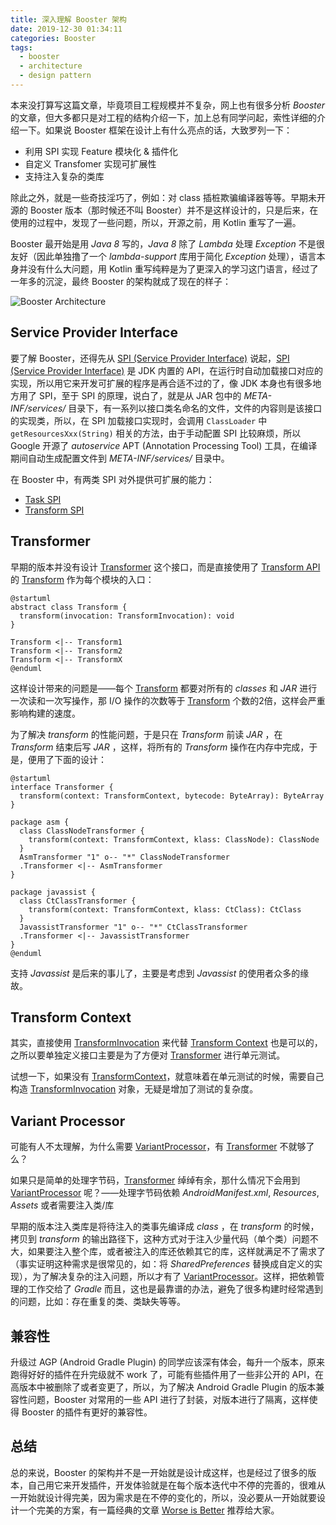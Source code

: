 ```yaml
---
title: 深入理解 Booster 架构
date: 2019-12-30 01:34:11
categories: Booster
tags:
  - booster
  - architecture
  - design pattern
---
```


本来没打算写这篇文章，毕竟项目工程规模并不复杂，网上也有很多分析 *Booster* 的文章，但大多都只是对工程的结构介绍一下，加上总有同学问起，索性详细的介绍一下。如果说 Booster 框架在设计上有什么亮点的话，大致罗列一下：

- 利用 SPI 实现 Feature 模块化 & 插件化
- 自定义 Transfomer 实现可扩展性
- 支持注入复杂的类库

除此之外，就是一些奇技淫巧了，例如：对 class 插桩欺骗编译器等等。早期未开源的 Booster 版本（那时候还不叫 Booster）并不是这样设计的，只是后来，在使用的过程中，发现了一些问题，所以，开源之前，用 Kotlin 重写了一遍。

Booster 最开始是用 *Java 8* 写的，*Java 8* 除了 *Lambda* 处理 *Exception* 不是很友好（因此单独撸了一个 *lambda-support* 库用于简化 *Exception* 处理），语言本身并没有什么大问题，用 Kotlin 重写纯粹是为了更深入的学习这门语言，经过了一年多的沉淀，最终 Booster 的架构就成了现在的样子：

![Booster Architecture](https://github.com/didi/booster/blob/master/assets/booster-architecture.png?raw=true)

## Service Provider Interface

要了解 Booster，还得先从 [SPI (Service Provider Interface)](https://docs.oracle.com/javase/tutorial/ext/basics/spi.html) 说起，[SPI (Service Provider Interface)](https://docs.oracle.com/javase/tutorial/ext/basics/spi.html) 是 JDK 内置的 API，在运行时自动加载接口对应的实现，所以用它来开发可扩展的程序是再合适不过的了，像 JDK 本身也有很多地方用了 SPI，至于 SPI 的原理，说白了，就是从 JAR 包中的 *META-INF/services/* 目录下，有一系列以接口类名命名的文件，文件的内容则是该接口的实现类，所以，在 SPI 加载接口实现时，会调用 `ClassLoader` 中 `getResourcesXxx(String)` 相关的方法，由于手动配置 SPI 比较麻烦，所以 Google 开源了 *autoservice* APT (Annotation Processing Tool) 工具，在编译期间自动生成配置文件到 *META-INF/services/* 目录中。

在 Booster 中，有两类 SPI 对外提供可扩展的能力：

- [Task SPI](https://github.com/didi/booster/blob/master/booster-task-spi)
- [Transform SPI](https://github.com/didi/booster/blob/master/booster-transform-spi)

## Transformer

早期的版本并没有设计 [Transformer](https://github.com/didi/booster/blob/master/booster-transform-spi/src/main/kotlin/com/didiglobal/booster/transform/Transformer.kt) 这个接口，而是直接使用了 [Transform API](http://tools.android.com/tech-docs/new-build-system/transform-api) 的 [Transform](http://google.github.io/android-gradle-dsl/javadoc/current/com/android/build/api/transform/Transform.html) 作为每个模块的入口：


```plantuml
@startuml
abstract class Transform {
  transform(invocation: TransformInvocation): void
}

Transform <|-- Transform1
Transform <|-- Transform2
Transform <|-- TransformX
@enduml
```

这样设计带来的问题是——每个 [Transform](http://google.github.io/android-gradle-dsl/javadoc/current/com/android/build/api/transform/Transform.html) 都要对所有的 *classes* 和 *JAR* 进行一次读和一次写操作，那 I/O 操作的次数等于 [Transform](http://google.github.io/android-gradle-dsl/javadoc/current/com/android/build/api/transform/Transform.html) 个数的2倍，这样会严重影响构建的速度。

为了解决 *transform* 的性能问题，于是只在 *Transform* 前读 *JAR* ，在 *Transform* 结束后写 *JAR* ，这样，将所有的 *Transform* 操作在内存中完成，于是，便用了下面的设计：

```plantuml
@startuml
interface Transformer {
  transform(context: TransformContext, bytecode: ByteArray): ByteArray
}

package asm {
  class ClassNodeTransformer {
    transform(context: TransformContext, klass: ClassNode): ClassNode
  }
  AsmTransformer "1" o-- "*" ClassNodeTransformer
  .Transformer <|-- AsmTransformer
}

package javassist {
  class CtClassTransformer {
    transform(context: TransformContext, klass: CtClass): CtClass
  }
  JavassistTransformer "1" o-- "*" CtClassTransformer
  .Transformer <|-- JavassistTransformer
}
@enduml
```

支持 *Javassist* 是后来的事儿了，主要是考虑到 *Javassist* 的使用者众多的缘故。

## Transform Context

其实，直接使用 [TransformInvocation](http://google.github.io/android-gradle-dsl/javadoc/current/com/android/build/api/transform/TransformInvocation.html) 来代替 [Transform Context](https://github.com/didi/booster/blob/master/booster-transform-spi/src/main/kotlin/com/didiglobal/booster/transform/TransformContext.kt) 也是可以的，之所以要单独定义接口主要是为了方便对 [Transformer](https://github.com/didi/booster/blob/master/booster-transform-spi/src/main/kotlin/com/didiglobal/booster/transform/Transformer.kt) 进行单元测试。

试想一下，如果没有 [TransformContext](https://github.com/didi/booster/blob/master/booster-transform-spi/src/main/kotlin/com/didiglobal/booster/transform/Transformer.kt)，就意味着在单元测试的时候，需要自己构造 [TransformInvocation](http://google.github.io/android-gradle-dsl/javadoc/current/com/android/build/api/transform/TransformInvocation.html) 对象，无疑是增加了测试的复杂度。

## Variant Processor

可能有人不太理解，为什么需要 [VariantProcessor](https://github.com/didi/booster/blob/master/booster-task-spi/src/main/kotlin/com/didiglobal/booster/task/spi/VariantProcessor.kt)，有 [Transformer](https://github.com/didi/booster/blob/master/booster-transform-spi/src/main/kotlin/com/didiglobal/booster/transform/Transformer.kt) 不就够了么？

如果只是简单的处理字节码，[Transformer](https://github.com/didi/booster/blob/master/booster-transform-spi/src/main/kotlin/com/didiglobal/booster/transform/Transformer.kt) 绰绰有余，那什么情况下会用到 [VariantProcessor](https://github.com/didi/booster/blob/master/booster-task-spi/src/main/kotlin/com/didiglobal/booster/task/spi/VariantProcessor.kt) 呢？——处理字节码依赖 *AndroidManifest.xml*, *Resources*, *Assets* 或者需要注入类/库

早期的版本注入类库是将待注入的类事先编译成 *class* ，在 *transform* 的时候，拷贝到 *transform* 的输出路径下，这种方式对于注入少量代码（单个类）问题不大，如果要注入整个库，或者被注入的库还依赖其它的库，这样就满足不了需求了（事实证明这种需求是很常见的，如：将 *SharedPreferences* 替换成自定义的实现），为了解决复杂的注入问题，所以才有了 [VariantProcessor](https://github.com/didi/booster/blob/master/booster-task-spi/src/main/kotlin/com/didiglobal/booster/task/spi/VariantProcessor.kt)。这样，把依赖管理的工作交给了 *Gradle* 而且，这也是最靠谱的办法，避免了很多构建时经常遇到的问题，比如：存在重复的类、类缺失等等。

## 兼容性

升级过 AGP (Android Gradle Plugin) 的同学应该深有体会，每升一个版本，原来跑得好好的插件在升完级就不 work 了，可能有些插件用了一些非公开的 API，在高版本中被删除了或者变更了，所以，为了解决 Android Gradle Plugin 的版本兼容性问题，Booster 对常用的一些 API 进行了封装，对版本进行了隔离，这样使得 Booster 的插件有更好的兼容性。

## 总结

总的来说，Booster 的架构并不是一开始就是设计成这样，也是经过了很多的版本，自己用它来开发插件，开发体验就是在每个版本迭代中不停的完善的，很难从一开始就设计得完美，因为需求是在不停的变化的，所以，没必要从一开始就要设计一个完美的方案，有一篇经典的文章 [Worse is Better](http://dreamsongs.com/WorseIsBetter.html) 推荐给大家。
